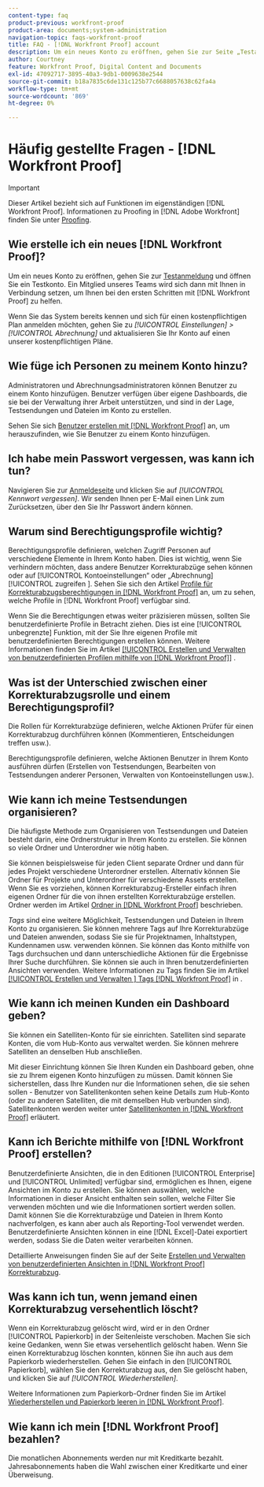 ```yaml
---
content-type: faq
product-previous: workfront-proof
product-area: documents;system-administration
navigation-topic: faqs-workfront-proof
title: FAQ - [!DNL Workfront Proof] account
description: Um ein neues Konto zu eröffnen, gehen Sie zur Seite „Testanmeldung“ und öffnen Sie ein Testkonto. Ein Mitglied unseres Teams wird sich dann mit Ihnen in Verbindung setzen, um Ihnen bei den ersten Schritten zu helfen [!DNL Workfront Proof].
author: Courtney
feature: Workfront Proof, Digital Content and Documents
exl-id: 47092717-3895-40a3-9db1-0009638e2544
source-git-commit: b18a7835c6de131c125b77c6688057638c62fa4a
workflow-type: tm+mt
source-wordcount: '869'
ht-degree: 0%

---
```


# Häufig gestellte Fragen - [!DNL Workfront Proof]

>[!IMPORTANT]
>
>Dieser Artikel bezieht sich auf Funktionen im eigenständigen [!DNL Workfront Proof]. Informationen zu Proofing in [!DNL Adobe Workfront] finden Sie unter [Proofing](../../../review-and-approve-work/proofing/proofing.md).

## Wie erstelle ich ein neues [!DNL Workfront Proof]?

Um ein neues Konto zu eröffnen, gehen Sie zur [Testanmeldung](https://business.adobe.com/products/workfront/proofing-approvals.html) und öffnen Sie ein Testkonto. Ein Mitglied unseres Teams wird sich dann mit Ihnen in Verbindung setzen, um Ihnen bei den ersten Schritten mit [!DNL Workfront Proof] zu helfen.

Wenn Sie das System bereits kennen und sich für einen kostenpflichtigen Plan anmelden möchten, gehen Sie zu *[!UICONTROL Einstellungen]* *>* *[!UICONTROL Abrechnung]* und aktualisieren Sie Ihr Konto auf einen unserer kostenpflichtigen Pläne.

## Wie füge ich Personen zu meinem Konto hinzu?

Administratoren und Abrechnungsadministratoren können Benutzer zu einem Konto hinzufügen. Benutzer verfügen über eigene Dashboards, die sie bei der Verwaltung ihrer Arbeit unterstützen, und sind in der Lage, Testsendungen und Dateien im Konto zu erstellen.

Sehen Sie sich [Benutzer erstellen mit [!DNL Workfront Proof]](../../../workfront-proof/wp-mnguserscontacts/users/create-users.md) an, um herauszufinden, wie Sie Benutzer zu einem Konto hinzufügen.

## Ich habe mein Passwort vergessen, was kann ich tun?

Navigieren Sie zur [Anmeldeseite](https://app.proofhq.com/login) und klicken Sie auf *[!UICONTROL Kennwort vergessen]*. Wir senden Ihnen per E-Mail einen Link zum Zurücksetzen, über den Sie Ihr Passwort ändern können.

## Warum sind Berechtigungsprofile wichtig?

Berechtigungsprofile definieren, welchen Zugriff Personen auf verschiedene Elemente in Ihrem Konto haben. Dies ist wichtig, wenn Sie verhindern möchten, dass andere Benutzer Korrekturabzüge sehen können oder auf [!UICONTROL Kontoeinstellungen“ oder „Abrechnung] [!UICONTROL &#x200B; zugreifen &#x200B;]. Sehen Sie sich den Artikel [Profile für Korrekturabzugsberechtigungen in  [!DNL Workfront Proof]](../../../workfront-proof/wp-acct-admin/account-settings/proof-perm-profiles-in-wp.md) an, um zu sehen, welche Profile in [!DNL Workfront Proof] verfügbar sind.

Wenn Sie die Berechtigungen etwas weiter präzisieren müssen, sollten Sie benutzerdefinierte Profile in Betracht ziehen. Dies ist eine [!UICONTROL unbegrenzte] Funktion, mit der Sie Ihre eigenen Profile mit benutzerdefinierten Berechtigungen erstellen können. Weitere Informationen finden Sie im Artikel [[!UICONTROL Erstellen und Verwalten von benutzerdefinierten Profilen mithilfe von [!DNL Workfront Proof]]](../../../workfront-proof/wp-mnguserscontacts/users/create-and-manage-custom-profiles.md) .

## Was ist der Unterschied zwischen einer Korrekturabzugsrolle und einem Berechtigungsprofil?

Die Rollen für Korrekturabzüge definieren, welche Aktionen Prüfer für einen Korrekturabzug durchführen können (Kommentieren, Entscheidungen treffen usw.).

Berechtigungsprofile definieren, welche Aktionen Benutzer in Ihrem Konto ausführen dürfen (Erstellen von Testsendungen, Bearbeiten von Testsendungen anderer Personen, Verwalten von Kontoeinstellungen usw.).

## Wie kann ich meine Testsendungen organisieren?

Die häufigste Methode zum Organisieren von Testsendungen und Dateien besteht darin, eine Ordnerstruktur in Ihrem Konto zu erstellen. Sie können so viele Ordner und Unterordner wie nötig haben.

Sie können beispielsweise für jeden Client separate Ordner und dann für jedes Projekt verschiedene Unterordner erstellen. Alternativ können Sie Ordner für Projekte und Unterordner für verschiedene Assets erstellen. Wenn Sie es vorziehen, können Korrekturabzug-Ersteller einfach ihren eigenen Ordner für die von ihnen erstellten Korrekturabzüge erstellen. Ordner werden im Artikel [Ordner in [!DNL Workfront Proof]](../../../workfront-proof/wp-work-proofsfiles/organize-your-work/folders.md) beschrieben.

*Tags* sind eine weitere Möglichkeit, Testsendungen und Dateien in Ihrem Konto zu organisieren. Sie können mehrere Tags auf Ihre Korrekturabzüge und Dateien anwenden, sodass Sie sie für Projektnamen, Inhaltstypen, Kundennamen usw. verwenden können. Sie können das Konto mithilfe von Tags durchsuchen und dann unterschiedliche Aktionen für die Ergebnisse Ihrer Suche durchführen. Sie können sie auch in Ihren benutzerdefinierten Ansichten verwenden. Weitere Informationen zu Tags finden Sie im Artikel [[!UICONTROL Erstellen und Verwalten &#x200B;] Tags [!DNL Workfront Proof]](../../../workfront-proof/wp-work-proofsfiles/organize-your-work/create-and-manage-tags.md) in .

## Wie kann ich meinen Kunden ein Dashboard geben?

Sie können ein Satelliten-Konto für sie einrichten. Satelliten sind separate Konten, die vom Hub-Konto aus verwaltet werden. Sie können mehrere Satelliten an denselben Hub anschließen.

Mit dieser Einrichtung können Sie Ihren Kunden ein Dashboard geben, ohne sie zu Ihrem eigenen Konto hinzufügen zu müssen. Damit können Sie sicherstellen, dass Ihre Kunden nur die Informationen sehen, die sie sehen sollen - Benutzer von Satellitenkonten sehen keine Details zum Hub-Konto (oder zu anderen Satelliten, die mit demselben Hub verbunden sind). Satellitenkonten werden weiter unter [Satellitenkonten in [!DNL Workfront Proof]](../../../workfront-proof/wp-acct-admin/satellite-accounts/sat-accts-in-wp.md) erläutert.

## Kann ich Berichte mithilfe von [!DNL Workfront Proof] erstellen?

Benutzerdefinierte Ansichten, die in den Editionen [!UICONTROL Enterprise] und [!UICONTROL Unlimited] verfügbar sind, ermöglichen es Ihnen, eigene Ansichten im Konto zu erstellen. Sie können auswählen, welche Informationen in dieser Ansicht enthalten sein sollen, welche Filter Sie verwenden möchten und wie die Informationen sortiert werden sollen. Damit können Sie die Korrekturabzüge und Dateien in Ihrem Konto nachverfolgen, es kann aber auch als Reporting-Tool verwendet werden. Benutzerdefinierte Ansichten können in eine [!DNL Excel]-Datei exportiert werden, sodass Sie die Daten weiter verarbeiten können.

Detaillierte Anweisungen finden Sie auf der Seite [Erstellen und Verwalten von benutzerdefinierten Ansichten in [!DNL Workfront Proof] Korrekturabzug](../../../workfront-proof/wp-work-proofsfiles/manage-your-work/create-and-manage-custom-views.md).

## Was kann ich tun, wenn jemand einen Korrekturabzug versehentlich löscht?

Wenn ein Korrekturabzug gelöscht wird, wird er in den Ordner [!UICONTROL Papierkorb] in der Seitenleiste verschoben. Machen Sie sich keine Gedanken, wenn Sie etwas versehentlich gelöscht haben. Wenn Sie einen Korrekturabzug löschen konnten, können Sie ihn auch aus dem Papierkorb wiederherstellen. Gehen Sie einfach in den [!UICONTROL Papierkorb], wählen Sie den Korrekturabzug aus, den Sie gelöscht haben, und klicken Sie auf *[!UICONTROL Wiederherstellen]*.

Weitere Informationen zum Papierkorb-Ordner finden Sie im Artikel [Wiederherstellen und Papierkorb leeren in [!DNL Workfront Proof]](../../../workfront-proof/wp-work-proofsfiles/manage-your-work/restore-and-empty-trash.md).

## Wie kann ich mein [!DNL Workfront Proof] bezahlen?

Die monatlichen Abonnements werden nur mit Kreditkarte bezahlt. Jahresabonnements haben die Wahl zwischen einer Kreditkarte und einer Überweisung. <!--Visit the [Account Payment in [!DNL Workfront Proof]](../../../workfront-proof/wp-billingsettings/manage-your-billing/acct-payment-in-wp.md) help page for additional information.-->
